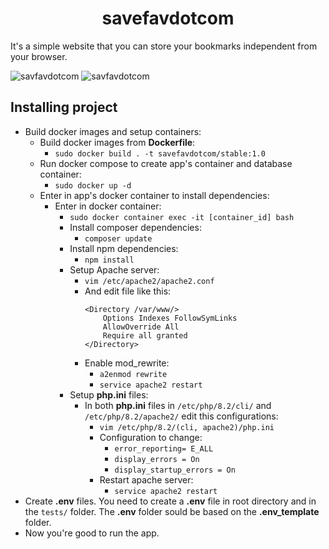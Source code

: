 <h1 style="text-align: center;">savefavdotcom</h1> 

It's a simple website that you can store your bookmarks independent from your browser.

![savfavdotcom](https://github.com/devcastroitalo/savefavdotcom/blob/main/public/assets/images/homepage-example.png)
![savfavdotcom](https://github.com/devcastroitalo/savefavdotcom/blob/main/public/assets/images/savefavdotcom-example.png)

## Installing project
- Build docker images and setup containers:
    - Build docker images from **Dockerfile**:
        - `sudo docker build . -t savefavdotcom/stable:1.0`
    - Run docker compose to create app's container and database container:
        - `sudo docker up -d`
    - Enter in app's docker container to install dependencies:
        - Enter in docker container:
            - `sudo docker container exec -it [container_id] bash`
            - Install composer dependencies:
                - `composer update`
            - Install npm dependencies:
                - `npm install`
            - Setup Apache server:
                - `vim /etc/apache2/apache2.conf`
                - And edit file like this:
                    ```
                    <Directory /var/www/>
                        Options Indexes FollowSymLinks 
                        AllowOverride All
                        Require all granted
                    </Directory>
                    ```
                - Enable mod_rewrite:
                    - `a2enmod rewrite`
                    - `service apache2 restart`
            - Setup **php.ini** files:
                - In both **php.ini** files in `/etc/php/8.2/cli/` and `/etc/php/8.2/apache2/` edit this configurations:
                    - `vim /etc/php/8.2/(cli, apache2)/php.ini`
                    - Configuration to change:
                        - `error_reporting= E_ALL`
                        - `display_errors = On`
                        - `display_startup_errors = On`
                    - Restart apache server:
                        - `service apache2 restart`
- Create **.env** files. You need to create a **.env** file in root directory and in the `tests/` folder. The **.env** folder sould be based on the **.env_template** folder.
- Now you're good to run the app.

